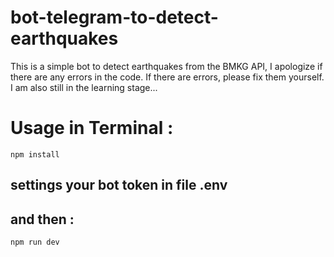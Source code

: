 # bot-telegram-to-detect-earthquakes
This is a simple bot to detect earthquakes from the BMKG API, I apologize if there are any errors in the code. If there are errors, please fix them yourself. I am also still in the learning stage...


# Usage in Terminal :
```
npm install
```
## settings your bot token in file .env
## and then :
```
npm run dev
```
